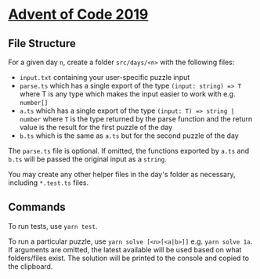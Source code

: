 # [Advent of Code 2019](https://adventofcode.com/2019)

## File Structure

For a given day `n`, create a folder `src/days/<n>` with the following files:

- `input.txt` containing your user-specific puzzle input
- `parse.ts` which has a single export of the type `(input: string) => T` where T is any type which makes the input easier to work with e.g. `number[]`
- `a.ts` which has a single export of the type `(input: T) => string | number` where `T` is the type returned by the parse function and the return value is the result for the first puzzle of the day
- `b.ts` which is the same as `a.ts` but for the second puzzle of the day

The `parse.ts` file is optional. If omitted, the functions exported by `a.ts` and `b.ts` will be passed the original input as a `string`.

You may create any other helper files in the day's folder as necessary, including `*.test.ts` files.

## Commands

To run tests, use `yarn test`.

To run a particular puzzle, use `yarn solve [<n>[<a|b>]]` e.g. `yarn solve 1a`. If arguments are omitted, the latest available will be used based on what folders/files exist.
The solution will be printed to the console and copied to the clipboard.
